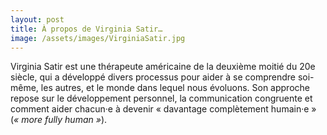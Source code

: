 ```yaml
---
layout: post
title: À propos de Virginia Satir…
image: /assets/images/VirginiaSatir.jpg
---
```


Virginia Satir est une thérapeute américaine de la deuxième moitié du 20e
siècle, qui a développé divers processus pour aider à se comprendre soi-même,
les autres, et le monde dans lequel nous évoluons. Son approche repose sur le
développement personnel, la communication congruente et comment aider chacun·e
à devenir « davantage complètement humain·e » (_« more fully human »_).
